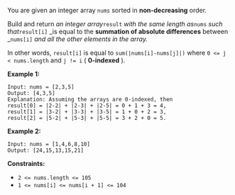 You are given an integer array `nums` sorted in **non-decreasing** order.

Build and return _an integer array_`result` _with the same length as_`nums`
_such that_`result[i]` _is equal to the **summation of absolute differences**
between _`nums[i]` _and all the other elements in the array._

In other words, `result[i]` is equal to `sum(|nums[i]-nums[j]|)` where `0 <= j
< nums.length` and `j != i` ( **0-indexed** ).



**Example 1:**

    
    
    Input: nums = [2,3,5]
    Output: [4,3,5]
    Explanation: Assuming the arrays are 0-indexed, then
    result[0] = |2-2| + |2-3| + |2-5| = 0 + 1 + 3 = 4,
    result[1] = |3-2| + |3-3| + |3-5| = 1 + 0 + 2 = 3,
    result[2] = |5-2| + |5-3| + |5-5| = 3 + 2 + 0 = 5.
    

**Example 2:**

    
    
    Input: nums = [1,4,6,8,10]
    Output: [24,15,13,15,21]
    



**Constraints:**

  * `2 <= nums.length <= 105`
  * `1 <= nums[i] <= nums[i + 1] <= 104`

